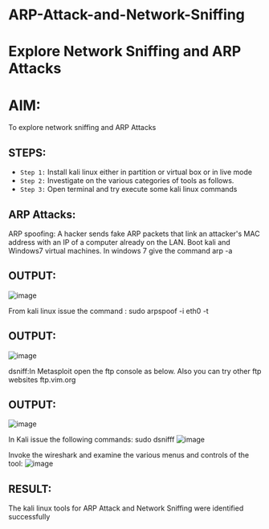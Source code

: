 # ARP-Attack-and-Network-Sniffing
# Explore Network Sniffing and ARP Attacks

# AIM:

To explore network sniffing and ARP Attacks

## STEPS:

- `Step 1:` Install kali linux either in partition or virtual box or in live mode
- `Step 2:` Investigate on the various categories of tools as follows.
-  `Step 3:` Open terminal and try execute some kali linux commands

## ARP Attacks:  
ARP spoofing: A hacker sends fake ARP packets that link an attacker's MAC address with an IP of a computer already on the LAN. 
Boot kali and Windows7 virtual machines.
In windows 7 give the command arp -a
## OUTPUT:
![image](https://github.com/user-attachments/assets/fe579a10-e2f8-44cd-9e6e-31f958a069e5)


From kali linux issue the command :
sudo arpspoof -i eth0 -t <target system> <gateway>
## OUTPUT:
![image](https://github.com/user-attachments/assets/909c137f-4794-4af8-9e66-dc7c8a263651)


 dsniff:In Metasploit open the ftp console as below. Also you can try other ftp websites ftp.vim.org
## OUTPUT:
![image](https://github.com/user-attachments/assets/8890752e-5b7b-42e1-92c7-a0a94455e94d)


In Kali issue the following commands:
sudo dsnifff
![image](https://github.com/user-attachments/assets/cd19e080-701c-47c7-a09d-81f07d4f31e5)


Invoke the wireshark and examine the various menus  and controls of the tool:
![image](https://github.com/user-attachments/assets/6ddbd07c-a3a7-4cec-b14a-189e4a062c32)


## RESULT:
The kali linux tools for ARP Attack and Network Sniffing were identified successfully
